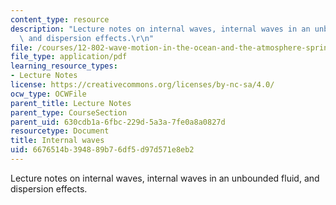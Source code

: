 ```yaml
---
content_type: resource
description: "Lecture notes on internal waves, internal waves in an unbounded fluid,\
  \ and dispersion effects.\r\n"
file: /courses/12-802-wave-motion-in-the-ocean-and-the-atmosphere-spring-2008/6676514b394889b76df5d97d571e8eb2_MIT12_802S08_lec06.pdf
file_type: application/pdf
learning_resource_types:
- Lecture Notes
license: https://creativecommons.org/licenses/by-nc-sa/4.0/
ocw_type: OCWFile
parent_title: Lecture Notes
parent_type: CourseSection
parent_uid: 630cdb1a-6fbc-229d-5a3a-7fe0a8a0827d
resourcetype: Document
title: Internal waves
uid: 6676514b-3948-89b7-6df5-d97d571e8eb2
---
```

Lecture notes on internal waves, internal waves in an unbounded fluid, and dispersion effects.
